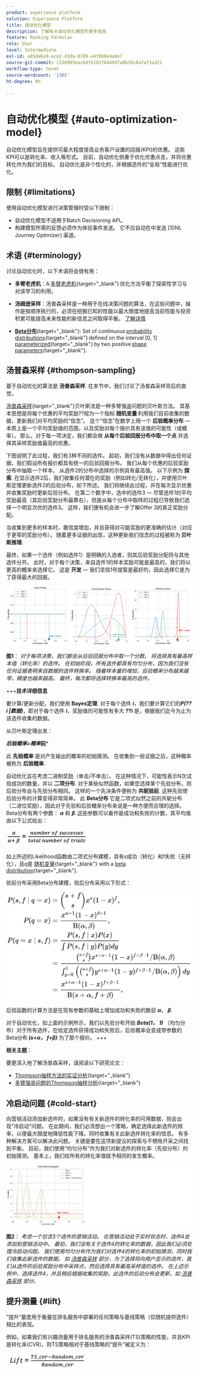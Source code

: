 ```yaml
---
product: experience platform
solution: Experience Platform
title: 自动优化模型
description: 了解有关自动优化模型的更多信息
feature: Ranking Formulas
role: User
level: Intermediate
exl-id: a85de6a9-ece2-43da-8789-e4f8b0e4a0e7
source-git-commit: c530905eacbdf6161f6449d7a0b39c8afaf3a321
workflow-type: tm+mt
source-wordcount: '1365'
ht-degree: 0%

---
```


# 自动优化模型 {#auto-optimization-model}

自动优化模型旨在提供可最大程度提高业务客户设置的回报(KPI)的优惠。 这些KPI可以是转化率、收入等形式。 目前，自动优化侧重于优化优惠点击，并将优惠转化作为我们的目标。 自动优化是非个性化的，并根据选件的“全局”性能进行优化。

## 限制 {#limitations}

使用自动优化模型进行决策管理时受以下限制：

* 自动优化模型不适用于Batch Decisioning API。
* 构建模型所需的反馈必须作为体验事件发送。 它不应自动在中发送 [!DNL Journey Optimizer] 渠道。

## 术语 {#terminology}

讨论自动优化时，以下术语将会很有用：

* **多臂老虎机**：A [多臂老虎机](https://en.wikipedia.org/wiki/Multi-armed_bandit){target="_blank"} 优化方法平衡了探索性学习与对该学习的利用。

* **汤姆逊采样**：汤普森采样是一种用于在线决策问题的算法，在这些问题中，操作是按顺序执行的，必须在挖掘已知的性能以最大限度地提高当前性能与投资积累可能提高未来性能的新信息之间取得平衡。 [了解详情](#thompson-sampling)

* [**Beta分布**](https://en.wikipedia.org/wiki/Beta_distribution){target="_blank"}: Set of continuous [probability distributions](https://en.wikipedia.org/wiki/Probability_distribution){target="_blank"} defined on the interval [0, 1] [parameterized](https://en.wikipedia.org/wiki/Statistical_parameter){target="_blank"} by two positive [shape parameters](https://en.wikipedia.org/wiki/Shape_parameter){target="_blank"}.

## 汤普森采样 {#thompson-sampling}

基于自动优化的算法是 **汤普森采样**. 在本节中，我们讨论了汤普森采样背后的直觉。

[汤普森采样](https://en.wikipedia.org/wiki/Thompson_sampling){target="_blank"}贝叶斯法是一种多臂强盗问题的贝叶斯方法。  其基本思想是将每个优惠的平均奖励??视为一个指标 **随机变量** 利用我们目前收集的数据，更新我们对平均奖励的“信念”。 这个“信念”在数学上用一个 **后验概率分布**  — 本质上是一个平均奖励值的范围，以及奖励对每个报价具有该值的可能性（或概率）。 那么，对于每一项决定，我们都会做 **从每个后验回报分布中取一个点** 并选择其采样奖励值最高的优惠。

下图说明了此过程，我们有3种不同的选件。 起初，我们没有从数据中得出任何证据，我们假设所有报价都具有统一的后验回报分布。 我们从每个优惠的后验奖励分布中抽取一个样本。 从选件2的分布中选择的示例具有最高值。 以下示例为 **探索**. 在显示选件2后，我们收集任何潜在的奖励（例如转化/无转化），并使用贝叶斯定理更新选件2的后验分布，如下所述。  我们将继续此过程，并在每次显示优惠并收集奖励时更新后验分布。 在第二个数字中，选中的选件3 — 尽管选件1的平均奖励最高（其后验奖励分布最靠右），但是从每个分布中取样的过程已导致我们选择一个明显次优的选件3。 这样，我们便有机会进一步了解Offer 3的真正奖励分配。

当收集到更多的样本时，置信度增加，并且获得对可能奖励的更准确的估计（对应于更窄的奖励分布）。 随着更多证据的出现，这种更新我们信念的过程被称为 **贝叶斯推理**.

最终，如果一个选件（例如选件1）是明确的入选者，则其后验奖励分配将与其他选件分开。 此时，对于每个决策，来自选件1的样本奖励可能是最高的，我们将以更高的概率来选择它。 这是 **开发**  — 我们坚信1号提案是最好的，因此选择它是为了获得最大的回报。

![](../assets/ai-ranking-thompson-sampling.png)

**图1**： *对于每项决策，我们都会从后验回报分布中取一个分数。 将选择具有最高样本值（转化率）的选件。 在初始阶段，所有选件都具有均匀分布，因为我们没有任何证据表明来自数据的选件转换率。 随着样本量的增加，后验概率分布越来越窄，精度也越来越高。 最终，每次都将选择转换率最高的选件。*

<!--
![](../assets/ai-ranking-thompson-sampling-initial.png)
![](../assets/ai-ranking-thompson-sampling-intermediate.png)
![](../assets/ai-ranking-thompson-sampling-ultimate.png)
-->

+++**技术详细信息**

要计算/更新分配，我们使用 **Bayes定理**. 对于每个选件 ***i***，我们要计算它们的***P(??i |数据)***，即对于每个选件 ***i***，奖励值的可能性有多大 **??i** 是，根据我们迄今为止为该选件收集的数据。

从贝叶斯定理出发：

***后验概率=概率*前***

此 **先验概率** 是对产生输出的概率的初始猜测。 在收集到一些证据之后，这种概率被称为 **后验概率**. 

自动优化旨在考虑二进制奖励（单击/不单击）。 在这种情况下，可能性表示N次试验成功的数量，并以 **二项分布**. 对于某些似然函数，如果您选择某个先验分布，则后验分布会与先验分布相同。 这样的一个先决条件便称为 **共轭验前**. 这种先验使后验分布的计算变得非常简单。 此 **Beta分布** 它是二项式似然之前的共轭分布（二进位奖励），因此对于先验和后验概率分布来说是一种方便而合理的选择。 Beta分布有两个参数： ***α*** 和 ***β***. 这些参数可以看作是成功和失败的计数，其平均值由以下公式给出：

![](../assets/ai-ranking-beta-distribution.png)

如上所述的Likelihood函数由二项式分布建模，具有s成功（转化）和f失败（无转化），且q是 [随机变量](https://en.wikipedia.org/wiki/Random_variable){target="_blank"} with a [beta distribution](https://en.wikipedia.org/wiki/Beta_distribution){target="_blank"}.

验前分布采用Beta分布建模，验后分布采用以下形式：

![](../assets/ai-ranking-posterior-distribution.svg)

后验函数的计算方法是在现有参数的基础上增加成功和失败的数目 ***α***， ***β***.

对于自动优化，如上面的示例所示，我们以先验分布开始 ***Beta(1， 1)*** （均匀分布）对于所有选件，在给定选件获得成功和失败后，后验概率会变成带参数的Beta分布 ***(s+α， f+β)*** 为了那个报价。
+++

**相关主题**：

要更深入地了解汤普森采样，请阅读以下研究论文：
* [Thompson抽样方法的实证分析](https://proceedings.neurips.cc/paper/2011/file/e53a0a2978c28872a4505bdb51db06dc-Paper.pdf){target="_blank"}
* [多臂强盗问题的Thompson抽样分析](http://proceedings.mlr.press/v23/agrawal12/agrawal12.pdf){target="_blank"}

## 冷启动问题 {#cold-start}

向营销活动添加新选件时，如果没有有关新选件的转化率的可用数据，则会出现“冷启动”问题。 在此期间，我们必须想出一个策略，确定选择此新选件的频率，以便最大限度地降低性能下降，同时收集有关此新选件转化率的信息。 有多种解决方案可以解决此问题。 关键是要在这项新提议的探索与不牺牲开采之间找到平衡。 目前，我们使用“均匀分布”作为我们对新选件的转化率（先验分布）的初始猜测。 基本上，我们给所有的转化率值赋予相同的发生概率。


![](../assets/ai-ranking-cold-start-strategies.png)

**图2**： *考虑一个包含3个选件的营销活动。 在营销活动处于实时状态时，选件4会添加到营销活动中。 最初，我们没有关于选件4的转化率的数据，因此我们必须处理冷启动问题。 我们使用均匀分布作为我们对选件4的转化率的初始猜测，同时我们收集此新选件的数据。 如 [汤普森采样](#thompson-sampling) 部分，为了选择将向用户显示的选件，我们从选件的后验奖励分布中采样点，然后选择具有最高采样值的选件。 在上述示例中，选择选件4，并且稍后根据收集的奖励，此选件的后验分布会更新，如 [汤普森采样](#thompson-sampling) 部分。*

## 提升测量 {#lift}

“提升”量度用于衡量在排名服务中部署的任何策略与基线策略（仅随机提供选件）相比的表现。

例如，如果我们有兴趣测量用于排名服务的汤普森采样(TS)策略的性能，并且KPI是转化率(CVR)，则TS策略相对于基线策略的“提升”被定义为：

![](../assets/ai-ranking-lift.png)
